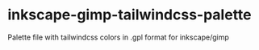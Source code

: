 # inkscape-gimp-tailwindcss-palette
Palette file with tailwindcss colors in .gpl format for inkscape/gimp
